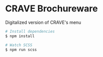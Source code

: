 ﻿# CRAVE Brochureware
 
 Digitalized version of CRAVE's menu
 
  ``` bash
# Install dependencies
$ npm install

# Watch SCSS
$ npm run scss
```
